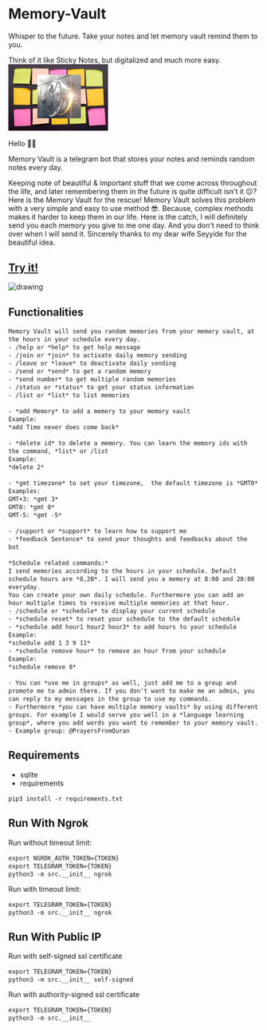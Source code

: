 # Memory-Vault
Whisper to the future.
Take your notes and let memory vault remind them to you. 

Think of it like Sticky Notes, but digitalized and much more easy.
<img src="img/sticky-notes.png" alt="drawing" width="200"/>





Hello 👋🏻

Memory Vault is a telegram bot that stores your notes and reminds random notes every day.

Keeping note of beautiful & important stuff that we come across throughout the life, and later remembering them in the future is quite difficult isn't it 😔?
Here is the Memory Vault for the rescue! Memory Vault solves this problem with a very simple and easy to use method 😎. Because, complex methods makes it harder to keep them in our life.
Here is the catch, I will definitely send you each memory you give to me one day. And you don't need to think over when I will send it.
Sincerely thanks to my dear wife Seyyide for the beautiful idea.

## [Try it!](https://t.me/Memory_Vault_Bot)

<img src="img/memory_vault_pp.png" alt="drawing" width="200"/>

## Functionalities

```
Memory Vault will send you random memories from your memory vault, at the hours in your schedule every day.
- /help or *help* to get help message
- /join or *join* to activate daily memory sending
- /leave or *leave* to deactivate daily sending
- /send or *send* to get a random memory
- *send number* to get multiple random memories
- /status or *status* to get your status information
- /list or *list* to list memories

- *add Memory* to add a memory to your memory vault
Example:
*add Time never does come back*

- *delete id* to delete a memory. You can learn the memory ids with the command, *list* or /list
Example:
*delete 2*

- *gmt timezone* to set your timezone,  the default timezone is *GMT0*
Examples:
GMT+3: *gmt 3*
GMT0: *gmt 0*
GMT-5: *gmt -5*

- /support or *support* to learn how to support me
- *feedback Sentence* to send your thoughts and feedbacks about the bot

*Schedule related commands:*
I send memories according to the hours in your schedule. Default schedule hours are *8,20*. I will send you a memory at 8:00 and 20:00 everyday.
You can create your own daily schedule. Furthermore you can add an hour multiple times to receive multiple memories at that hour.
- /schedule or *schedule* to display your current schedule
- *schedule reset* to reset your schedule to the default schedule
- *schedule add hour1 hour2 hour3* to add hours to your schedule
Example:
*schedule add 1 3 9 11*
- *schedule remove hour* to remove an hour from your schedule
Example:
*schedule remove 8*

- You can *use me in groups* as well, just add me to a group and promote me to admin there. If you don't want to make me an admin, you can reply to my messages in the group to use my commands.
- Furthermore *you can have multiple memory vaults* by using different groups. For example I would serve you well in a *language learning group*, where you add words you want to remember to your memory vault.
- Example group: @PrayersFromQuran
```

## Requirements

- sqlite
- requirements

```
pip3 install -r requirements.txt
```

## Run With Ngrok

Run without timeout limit:

```
export NGROK_AUTH_TOKEN={TOKEN} 
export TELEGRAM_TOKEN={TOKEN} 
python3 -m src.__init__ ngrok
```

Run with timeout limit:

```
export TELEGRAM_TOKEN={TOKEN} 
python3 -m src.__init__ ngrok
```

## Run With Public IP

Run with self-signed ssl certificate

```
export TELEGRAM_TOKEN={TOKEN} 
python3 -m src.__init__ self-signed
```

Run with authority-signed ssl certificate

```
export TELEGRAM_TOKEN={TOKEN} 
python3 -m src.__init__
```


